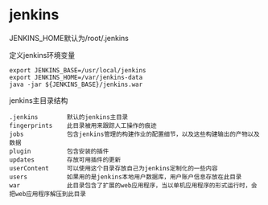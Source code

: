 # jenkins

JENKINS_HOME默认为/root/.jenkins

定义jenkins环境变量 
```
export JENKINS_BASE=/usr/local/jenkins 
export JENKINS_HOME=/var/jenkins-data 
java -jar ${JENKINS_BASE}/jenkins.war 
```

jenkins主目录结构
```
.jenkins        默认的jenkins主目录
fingerprints    此目录被用来跟踪人工操作的痕迹
jobs            包含jenkins管理的构建作业的配置细节，以及这些构建输出的产物以及数据
plugin          包含安装的插件
updates         存放可用插件的更新
userContent     可以使用这个目录存放自己为jenkins定制化的一些内容
users           如果用的是jenkins本地用户数据库，用户账户信息存放在此目录
war             此目录包含了扩展的web应用程序，当以单机应用程序的形式运行时，会把web应用程序解压到此目录
```
